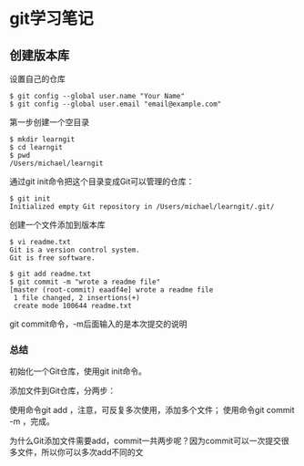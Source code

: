 # git学习笔记

## 创建版本库

设置自己的仓库

```shell
$ git config --global user.name "Your Name"
$ git config --global user.email "email@example.com"

```

第一步创建一个空目录

```shell
$ mkdir learngit
$ cd learngit
$ pwd
/Users/michael/learngit

```

通过git init命令把这个目录变成Git可以管理的仓库：

```shell
$ git init
Initialized empty Git repository in /Users/michael/learngit/.git/
```

创建一个文件添加到版本库

```shell
$ vi readme.txt
Git is a version control system.
Git is free software.

$ git add readme.txt
$ git commit -m "wrote a readme file"
[master (root-commit) eaadf4e] wrote a readme file
 1 file changed, 2 insertions(+)
 create mode 100644 readme.txt
```

git commit命令，-m后面输入的是本次提交的说明

### 总结

初始化一个Git仓库，使用git init命令。

添加文件到Git仓库，分两步：

使用命令git add <file>，注意，可反复多次使用，添加多个文件；
使用命令git commit -m <message>，完成。

为什么Git添加文件需要add，commit一共两步呢？因为commit可以一次提交很多文件，所以你可以多次add不同的文

